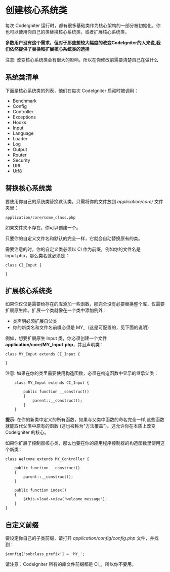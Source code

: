 # 创建核心系统类

每次 CodeIgniter 运行时，都有很多基础类作为核心架构的一部分被初始化。你也可以使用你自己的类替换核心系统类，或者扩展核心系统类。

**多数用户没有这个需求，但对于那些想较大幅度的改变CodeIgniter的人来说,我们依然提供了替换和扩展核心系统类的选择**

注意: 改变核心系统类会有很大的影响，所以在你修改前需要清楚自己在做什么

## 系统类清单

下面是核心系统类的列表，他们在每次 CodeIgniter  启动时被调用：

-  Benchmark
-  Config
-  Controller
-  Exceptions
-  Hooks
-  Input
-  Language
-  Loader
-  Log
-  Output
-  Router
-  Security
-  URI
-  Utf8

## 替换核心系统类

要使用你自己的系统类替换默认类，只需将你的文件放到 *application/core/* 文件夹里：

	application/core/some_class.php

如果文件夹不存在，你可以创建一个。

只要你的自定义文件名和默认的完全一样，它就会自动替换原有的类。

需要注意的时，你的自定义类必须以 CI 作为前缀，例如你的文件名是 Input.php，那么类名就必须是：

	class CI_Input {

	}

## 扩展核心系统类

如果你仅仅是需要给存在的库添加一些函数，那完全没有必要替换整个库，仅需要扩展原生库。扩展一个类就像在一个类中添加例外：

-  类声明必须扩展自父类
-  你的新类名和文件名前缀必须是 MY\_（这是可配置的，见下面的说明）

例如，想要扩展原生 Input 类，你必须创建一个文件 **application/core/MY_Input.php**，并且声明类：

	class MY_Input extends CI_Input {

	}

注意: 如果在你的类里需要使用构造函数，必须在构造函数中显示的继承父类：

		class MY_Input extends CI_Input {

			public function __construct()
			{
				parent::__construct();
			}
		}

**提示:** 在你的新类中定义的所有函数，如果与父类中函数的命名完全一样,这些函数就能取代父类中原有的函数 (这也被称为"方法覆盖")。这允许你在本质上改变 CodeIgniter 的核心。

如果你扩展了控制器核心类，那么也要在你的应用程序控制器的构造函数里使用这个新类：

	class Welcome extends MY_Controller {

		public function __construct()
		{
			parent::__construct();
		}

		public function index()
		{
			$this->load->view('welcome_message');
		}
	}

## 自定义前缀

要设定你自己的子类前缀，请打开 *application/config/config.php* 文件，并找到：

	$config['subclass_prefix'] = 'MY_';

请注意：CodeIgniter 所有的库文件前缀都是 CI\_，所以你不要用。
